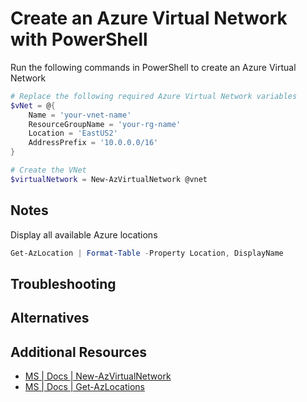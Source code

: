 # Create an Azure Virtual Network with PowerShell

Run the following commands in PowerShell to create an Azure Virtual Network

```PowerShell
# Replace the following required Azure Virtual Network variables
$vNet = @{
    Name = 'your-vnet-name'
    ResourceGroupName = 'your-rg-name'
    Location = 'EastUS2'
    AddressPrefix = '10.0.0.0/16'
}

# Create the VNet
$virtualNetwork = New-AzVirtualNetwork @vnet
```

## Notes

Display all available Azure locations

```PowerShell
Get-AzLocation | Format-Table -Property Location, DisplayName
```

## Troubleshooting

## Alternatives

## Additional Resources

- [MS | Docs | New-AzVirtualNetwork][1]
- [MS | Docs | Get-AzLocations][2]

<!-- Reference Links -->

[1]: https://docs.microsoft.com/en-us/powershell/module/az.network/new-azvirtualnetwork?view=azps-5.7.0
[2]: https://docs.microsoft.com/en-us/powershell/module/az.resources/get-azlocation?view=azps-5.7.0
